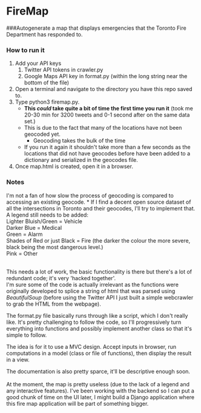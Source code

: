 # FireMap <br />
###Autogenerate a map that displays emergencies that the Toronto Fire Department has responded to.

### How to run it <br />
1. Add your API keys
	1. Twitter API tokens in crawler.py
	2. Google Maps API key in format.py (within the long string near the bottom of the file)
2. Open a terminal and navigate to the directory you have this repo saved to.
3. Type python3 firemap.py.
	* **This *could* take quite a bit of time the first time you run it** (took me 20-30 min for 3200 tweets and 0-1 second after on the same data set.)
	* This is due to the fact that many of the locations have not been geocoded yet.
		* Geocoding takes the bulk of the time
	* If you run it again it shouldn't take more than a few seconds as the locations that did not have geocodes before have been added to a dictionary and serialized in the geocodes file.
4. Once map.html is created, open it in a browser.
### Notes <br />

I'm not a fan of how slow the process of geocoding is compared to accessing an existing geocode.
	* If I find a decent open source dataset of all the intersections in Toronto and their geocodes, I'll try to implement that.<br />
A legend still needs to be added:<br />
	Lighter Bluish/Green = Vehicle <br />
	Darker Blue = Medical<br />
	Green = Alarm<br />
	Shades of Red or just Black = Fire (the darker the colour the more severe, black being the most dangerous level.)<br />
	Pink = Other<br /><br />

This needs a lot of work, the basic functionality is there but there's a lot of redundant code; it's very 'hacked together'.<br />
I'm sure some of the code is actually irrelevant as the functions were originally developed to splice a string of html that was parsed using *BeautifulSoup* (before using the Twitter API I just built a simple webcrawler to grab the HTML from the webpage).<br />

The format.py file basically runs through like a script, which I don't really like. It's pretty challenging to follow the code, so I'll progressively turn everything into functions and possibly implement another class so that it's simple to follow.<br />

The idea is for it to use a MVC design. Accept inputs in browser, run computations in a model (class or file of functions), then display the result in a view.<br />

The documentation is also pretty sparce, it'll be descriptive enough soon.<br /><br />
At the moment, the map is pretty useless (due to the lack of a legend and any interactive features). I've been working with the backend so I can put a good chunk of time on the UI later, I might build a Django application where this fire map application will be part of something bigger.
